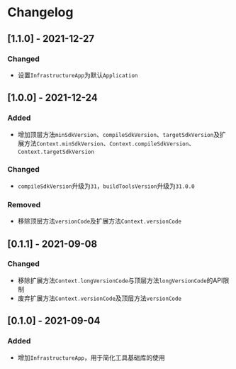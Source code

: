 # Changelog

## [1.1.0] - 2021-12-27

### Changed

- 设置`InfrastructureApp`为默认`Application`

## [1.0.0] - 2021-12-24

### Added

- 增加顶层方法`minSdkVersion`、`compileSdkVersion`、`targetSdkVersion`及扩展方法`Context.minSdkVersion`、`Context.compileSdkVersion`、`Context.targetSdkVersion`

### Changed

- `compileSdkVersion`升级为`31`，`buildToolsVersion`升级为`31.0.0`

### Removed

- 移除顶层方法`versionCode`及扩展方法`Context.versionCode`

## [0.1.1] - 2021-09-08

### Changed

- 移除扩展方法`Context.longVersionCode`与顶层方法`longVersionCode`的API限制
- 废弃扩展方法`Context.versionCode`及顶层方法`versionCode`

## [0.1.0] - 2021-09-04

### Added

- 增加`InfrastructureApp`，用于简化工具基础库的使用
